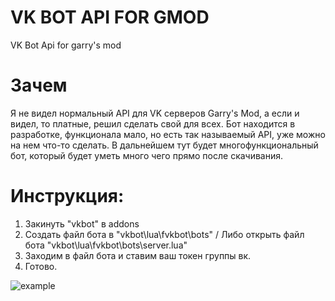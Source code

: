 # VK BOT API FOR GMOD
VK Bot Api for garry's mod

# Зачем
Я не видел нормальный API для VK серверов Garry's Mod, а если и видел, то платные, решил сделать свой для всех.
Бот находится в разработке, функционала мало, но есть так называемый API, уже можно на нем что-то сделать.
В дальнейшем тут будет многофункциональный бот, который будет уметь много чего прямо после скачивания.

# Инструкция:
1. Закинуть "vkbot" в addons
2. Создать файл бота в "vkbot\lua\fvkbot\bots" / Либо открыть файл бота "vkbot\lua\fvkbot\bots\server.lua"
3. Заходим в файл бота и ставим ваш токен группы вк.
4. Готово.

![example](https://i.imgur.com/xxmlFy1.png)
